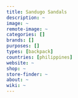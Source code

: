 ```yaml
---
title: Sandugo Sandals
description: ~
image: ~
remote-image: ~
categories: []
brands: []
purposes: []
types: [backpack]
countries: [philippines]
website: ~
shop: ~
store-finder: ~
about: ~
wiki: ~
---
```

